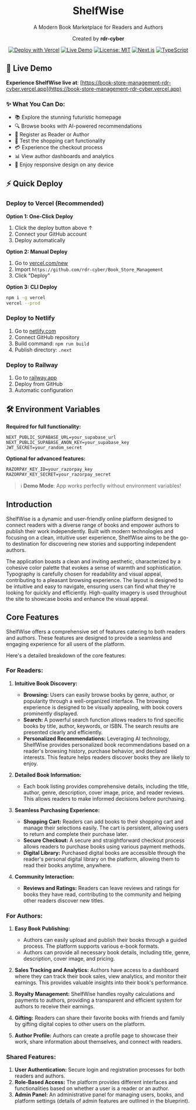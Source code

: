 <div align="center">
  <h1>ShelfWise</h1>
  <p>A Modern Book Marketplace for Readers and Authors</p>
  <p>Created by <strong>rdr-cyber</strong></p>
  
  [![Deploy with Vercel](https://vercel.com/button)](https://vercel.com/new/clone?repository-url=https://github.com/rdr-cyber/Book_Store_Management)
  [![Live Demo](https://img.shields.io/badge/Live-Demo-success?style=for-the-badge&logo=vercel)](https://book-store-management-rdr-cyber.vercel.app)
  [![License: MIT](https://img.shields.io/badge/License-MIT-yellow.svg?style=for-the-badge)](./LICENSE)
  [![Next.js](https://img.shields.io/badge/Next.js-15.3.3-black?style=for-the-badge&logo=next.js)](https://nextjs.org/)
  [![TypeScript](https://img.shields.io/badge/TypeScript-5+-blue?style=for-the-badge&logo=typescript)](https://www.typescriptlang.org/)
</div>

## 🚀 Live Demo

**Experience ShelfWise live at**: [https://book-store-management-rdr-cyber.vercel.app](https://book-store-management-rdr-cyber.vercel.app)

### ✨ What You Can Do:
- 📚 Explore the stunning futuristic homepage
- 🔍 Browse books with AI-powered recommendations 
- 👤 Register as Reader or Author
- 🛒 Test the shopping cart functionality
- 💳 Experience the checkout process
- 📊 View author dashboards and analytics
- 📱 Enjoy responsive design on any device

## ⚡ Quick Deploy

### Deploy to Vercel (Recommended)

**Option 1: One-Click Deploy**
1. Click the deploy button above ↑
2. Connect your GitHub account
3. Deploy automatically

**Option 2: Manual Deploy**
1. Go to [vercel.com/new](https://vercel.com/new)
2. Import `https://github.com/rdr-cyber/Book_Store_Management`
3. Click "Deploy"

**Option 3: CLI Deploy**
```bash
npm i -g vercel
vercel --prod
```

### Deploy to Netlify
1. Go to [netlify.com](https://netlify.com)
2. Connect GitHub repository
3. Build command: `npm run build`
4. Publish directory: `.next`

### Deploy to Railway
1. Go to [railway.app](https://railway.app)
2. Deploy from GitHub
3. Automatic configuration

## 🛠️ Environment Variables

**Required for full functionality:**
```env
NEXT_PUBLIC_SUPABASE_URL=your_supabase_url
NEXT_PUBLIC_SUPABASE_ANON_KEY=your_supabase_key
JWT_SECRET=your_random_secret
```

**Optional for advanced features:**
```env
RAZORPAY_KEY_ID=your_razorpay_key
RAZORPAY_KEY_SECRET=your_razorpay_secret
```

> ℹ️ **Demo Mode**: App works perfectly without environment variables!

## Introduction

ShelfWise is a dynamic and user-friendly online platform designed to connect readers with a diverse range of books and empower authors to publish their work independently. Built with modern technologies and focusing on a clean, intuitive user experience, ShelfWise aims to be the go-to destination for discovering new stories and supporting independent authors.

The application boasts a clean and inviting aesthetic, characterized by a cohesive color palette that evokes a sense of warmth and sophistication. Typography is carefully chosen for readability and visual appeal, contributing to a pleasant browsing experience. The layout is designed to be intuitive and easy to navigate, ensuring users can find what they're looking for quickly and efficiently. High-quality imagery is used throughout the site to showcase books and enhance the visual appeal.

## Core Features

ShelfWise offers a comprehensive set of features catering to both readers and authors. These features are designed to provide a seamless and engaging experience for all users of the platform.

Here's a detailed breakdown of the core features:

### For Readers:

1.  **Intuitive Book Discovery:**
    *   **Browsing:** Users can easily browse books by genre, author, or popularity through a well-organized interface. The browsing experience is designed to be visually appealing, with book covers prominently displayed.
    *   **Search:** A powerful search function allows readers to find specific books by title, author, keywords, or ISBN. The search results are presented clearly and efficiently.
    *   **Personalized Recommendations:** Leveraging AI technology, ShelfWise provides personalized book recommendations based on a reader's browsing history, purchase behavior, and declared interests. This feature helps readers discover books they are likely to enjoy.

2.  **Detailed Book Information:**
    *   Each book listing provides comprehensive details, including the title, author, genre, description, cover image, price, and reader reviews. This allows readers to make informed decisions before purchasing.

3.  **Seamless Purchasing Experience:**
    *   **Shopping Cart:** Readers can add books to their shopping cart and manage their selections easily. The cart is persistent, allowing users to return and complete their purchase later.
    *   **Secure Checkout:** A secure and straightforward checkout process allows readers to purchase books using various payment methods.
    *   **Digital Library:** Purchased digital books are accessible through the reader's personal digital library on the platform, allowing them to read their books anytime, anywhere.

4.  **Community Interaction:**
    *   **Reviews and Ratings:** Readers can leave reviews and ratings for books they have read, contributing to the community and helping other readers discover new titles.

### For Authors:

1.  **Easy Book Publishing:**
    *   Authors can easily upload and publish their books through a guided process. The platform supports various e-book formats.
    *   Authors can provide all necessary book details, including title, genre, description, cover image, and pricing.

2.  **Sales Tracking and Analytics:** Authors have access to a dashboard where they can track their book sales, view analytics, and monitor their earnings. This provides valuable insights into their book's performance.

1.  **Royalty Management:** ShelfWise handles royalty calculations and payments to authors, providing a transparent and efficient system for authors to receive their earnings.

2. **Gifting:** Readers can share their favorite books with friends and family by gifting digital copies to other users on the platform.

3.  **Author Profile:** Authors can create a profile page to showcase their work, share information about themselves, and connect with readers.

### Shared Features:

1.  **User Authentication:** Secure login and registration processes for both readers and authors.
2.  **Role-Based Access:** The platform provides different interfaces and functionalities based on whether a user is a reader or an author.
3.  **Admin Panel:** An administrative panel for managing users, books, and platform settings (details of admin features are outlined in the blueprint).
